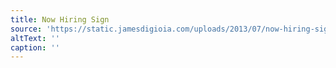 ```yaml
---
title: Now Hiring Sign
source: 'https://static.jamesdigioia.com/uploads/2013/07/now-hiring-sign.jpg'
altText: ''
caption: ''
---
```



